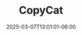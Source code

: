 ---
weight: 999
title: "CopyCat"
description: ""
icon: "article"
date: "2025-03-07T13:01:01-06:00"
lastmod: "2025-03-07T13:01:01-06:00"
draft: true
toc: true
---
